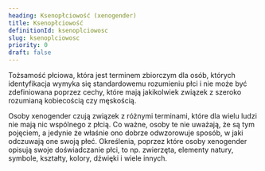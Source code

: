 ```yaml
---
heading: Ksenopłciowość (xenogender)
title: Ksenopłciowość
definitionId: ksenoplciowosc
slug: ksenoplciowosc
priority: 0
draft: false
---
```

Tożsamość płciowa, która jest terminem zbiorczym dla osób, których identyfikacja wymyka się standardowemu rozumieniu płci i nie może być zdefiniowana poprzez cechy, które mają jakikolwiek związek z szeroko rozumianą kobiecością czy męskością. 

Osoby xenogender czują związek z różnymi terminami, które dla wielu ludzi nie mają nic wspólnego z płcią. Co ważne, osoby te nie uważają, że są tym pojęciem, a jedynie że właśnie ono dobrze odwzorowuje sposób, w jaki odczuwają one swoją płeć. Określenia, poprzez które osoby xenogender opisują swoje doświadczanie płci, to np. zwierzęta, elementy natury, symbole, kształty, kolory, dźwięki i wiele innych.